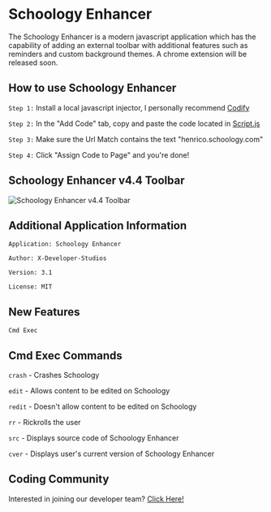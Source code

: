 # Schoology Enhancer

The Schoology Enhancer is a modern javascript application which has the capability of adding an external toolbar with additional features such as reminders and custom background themes. A chrome extension will be released soon. 

## How to use Schoology Enhancer 

```Step 1:``` Install a local javascript injector, I personally recommend [Codify](https://chrome.google.com/webstore/detail/codify-the-code-adder/fdhkolbghmfidicmkaidnhpjcoeafojl?hl=en-GB)

```Step 2:``` In the "Add Code" tab, copy and paste the code located in [Script.js](https://github.com/X-Developer-Studios/Schoology-Enhancer/blob/main/script.js)

```Step 3:``` Make sure the Url Match contains the text "henrico.schoology.com"

```Step 4:``` Click "Assign Code to Page" and you're done!

## Schoology Enhancer v4.4 Toolbar
![Schoology Enhancer v4.4 Toolbar](https://user-images.githubusercontent.com/75747985/113435671-51744180-93b1-11eb-998b-86e26f0bc834.jpg)

## Additional Application Information

```Application: Schoology Enhancer```

```Author: X-Developer-Studios```

```Version: 3.1```

```License: MIT```

## New Features

```Cmd Exec```

## Cmd Exec Commands

```crash``` - Crashes Schoology

```edit``` - Allows content to be edited on Schoology

```redit``` - Doesn't allow content to be edited on Schoology

```rr``` - Rickrolls the user

```src``` - Displays source code of Schoology Enhancer

```cver``` - Displays user's current version of Schoology Enhancer

## Coding Community

Interested in joining our developer team? 
[Click Here!](https://hangouts.google.com/group/etNDa7hTWieFsTFF8)
